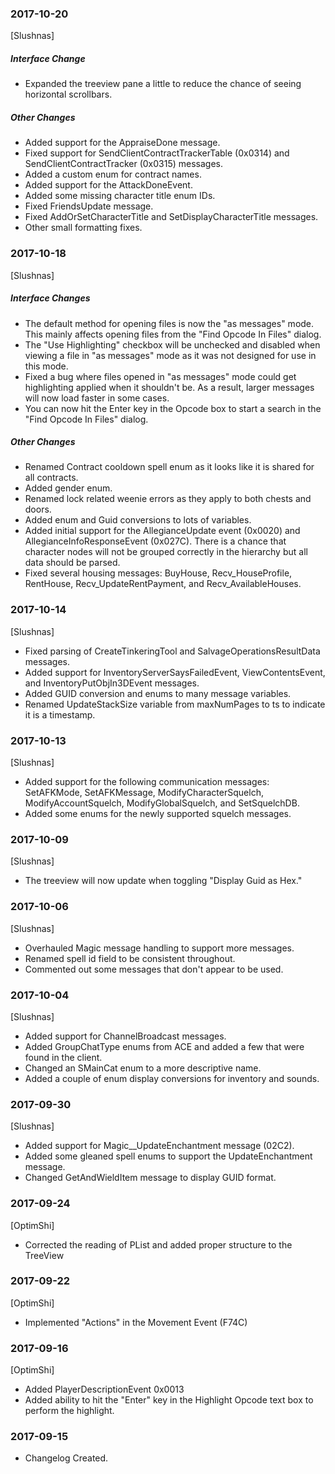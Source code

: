 ### 2017-10-20
[Slushnas]
##### Interface Change
* Expanded the treeview pane a little to reduce the chance of seeing horizontal scrollbars.

##### Other Changes

* Added support for the AppraiseDone message.
* Fixed support for SendClientContractTrackerTable (0x0314) and SendClientContractTracker (0x0315) messages.
* Added a custom enum for contract names.
* Added support for the AttackDoneEvent.
* Added some missing character title enum IDs.
* Fixed FriendsUpdate message.
* Fixed AddOrSetCharacterTitle and SetDisplayCharacterTitle messages.
* Other small formatting fixes.

### 2017-10-18
[Slushnas]
##### Interface Changes
* The default method for opening files is now the "as messages" mode. This mainly affects opening files from the "Find Opcode In Files" dialog.
* The "Use Highlighting" checkbox will be unchecked and disabled when viewing a file in "as messages" mode as it was not designed for use in this mode.
* Fixed a bug where files opened in "as messages" mode could get highlighting applied when it shouldn't be. As a result, larger messages
will now load faster in some cases.
* You can now hit the Enter key in the Opcode box to start a search in the "Find Opcode In Files" dialog.

##### Other Changes
* Renamed Contract cooldown spell enum as it looks like it is shared for all contracts.
* Added gender enum.
* Renamed lock related weenie errors as they apply to both chests and doors.
* Added enum and Guid conversions to lots of variables.
* Added initial support for the AllegianceUpdate event (0x0020) and AllegianceInfoResponseEvent (0x027C). There is a chance that character nodes will not be grouped correctly 
in the hierarchy but all data should be parsed.
* Fixed several housing messages: BuyHouse, Recv_HouseProfile, RentHouse, Recv_UpdateRentPayment, and Recv_AvailableHouses.

### 2017-10-14
[Slushnas]
* Fixed parsing of CreateTinkeringTool and SalvageOperationsResultData messages.
* Added support for InventoryServerSaysFailedEvent, ViewContentsEvent, and InventoryPutObjIn3DEvent messages.
* Added GUID conversion and enums to many message variables.
* Renamed UpdateStackSize variable from maxNumPages to ts to indicate it is a timestamp.

### 2017-10-13
[Slushnas]
* Added support for the following communication messages: SetAFKMode, SetAFKMessage, ModifyCharacterSquelch, ModifyAccountSquelch, ModifyGlobalSquelch, and SetSquelchDB.
* Added some enums for the newly supported squelch messages.

### 2017-10-09
[Slushnas]
* The treeview will now update when toggling "Display Guid as Hex."

### 2017-10-06
[Slushnas]
* Overhauled Magic message handling to support more messages.
* Renamed spell id field to be consistent throughout.
* Commented out some messages that don't appear to be used.

### 2017-10-04
[Slushnas]
* Added support for ChannelBroadcast messages.
* Added GroupChatType enums from ACE and added a few that were found in the client.
* Changed an SMainCat enum to a more descriptive name.
* Added a couple of enum display conversions for inventory and sounds.

### 2017-09-30
[Slushnas]
* Added support for Magic__UpdateEnchantment message (02C2).
* Added some gleaned spell enums to support the UpdateEnchantment message.
* Changed GetAndWieldItem message to display GUID format.

### 2017-09-24
[OptimShi]
* Corrected the reading of PList<HousePayment> and added proper structure to the TreeView

### 2017-09-22
[OptimShi]
* Implemented "Actions" in the Movement Event (F74C)

### 2017-09-16
[OptimShi]
* Added PlayerDescriptionEvent 0x0013
* Added ability to hit the "Enter" key in the Highlight Opcode text box to perform the highlight.

### 2017-09-15
* Changelog Created.